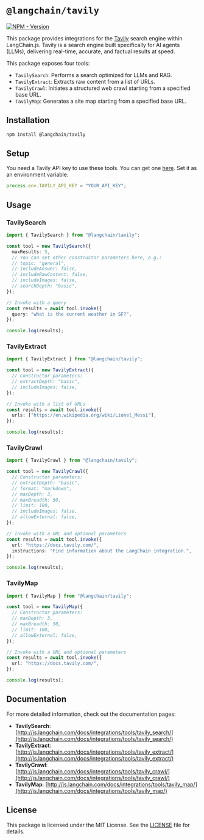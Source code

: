 # `@langchain/tavily`

[![NPM - Version](https://img.shields.io/npm/v/@langchain/tavily?style=flat-square&label=%20)](https://www.npmjs.com/package/@langchain/tavily)

This package provides integrations for the [Tavily](https://tavily.com/) search engine within LangChain.js. Tavily is a search engine built specifically for AI agents (LLMs), delivering real-time, accurate, and factual results at speed.

This package exposes four tools:

- `TavilySearch`: Performs a search optimized for LLMs and RAG.
- `TavilyExtract`: Extracts raw content from a list of URLs.
- `TavilyCrawl`: Initiates a structured web crawl starting from a specified base URL.
- `TavilyMap`: Generates a site map starting from a specified base URL.

## Installation

```bash
npm install @langchain/tavily
```

## Setup

You need a Tavily API key to use these tools. You can get one [here](https://app.tavily.com). Set it as an environment variable:

```typescript
process.env.TAVILY_API_KEY = "YOUR_API_KEY";
```

## Usage

### TavilySearch

```typescript
import { TavilySearch } from "@langchain/tavily";

const tool = new TavilySearch({
  maxResults: 5,
  // You can set other constructor parameters here, e.g.:
  // topic: "general",
  // includeAnswer: false,
  // includeRawContent: false,
  // includeImages: false,
  // searchDepth: "basic",
});

// Invoke with a query
const results = await tool.invoke({
  query: "what is the current weather in SF?",
});

console.log(results);
```

### TavilyExtract

```typescript
import { TavilyExtract } from "@langchain/tavily";

const tool = new TavilyExtract({
  // Constructor parameters:
  // extractDepth: "basic",
  // includeImages: false,
});

// Invoke with a list of URLs
const results = await tool.invoke({
  urls: ["https://en.wikipedia.org/wiki/Lionel_Messi"],
});

console.log(results);
```

### TavilyCrawl

```typescript
import { TavilyCrawl } from "@langchain/tavily";

const tool = new TavilyCrawl({
  // Constructor parameters:
  // extractDepth: "basic",
  // format: "markdown",
  // maxDepth: 3,
  // maxBreadth: 50,
  // limit: 100,
  // includeImages: false,
  // allowExternal: false,
});

// Invoke with a URL and optional parameters
const results = await tool.invoke({
  url: "https://docs.tavily.com/",
  instructions: "Find information about the LangChain integration.",
});

console.log(results);
```

### TavilyMap

```typescript
import { TavilyMap } from "@langchain/tavily";

const tool = new TavilyMap({
  // Constructor parameters:
  // maxDepth: 3,
  // maxBreadth: 50,
  // limit: 100,
  // allowExternal: false,
});

// Invoke with a URL and optional parameters
const results = await tool.invoke({
  url: "https://docs.tavily.com/",
});

console.log(results);
```

## Documentation

For more detailed information, check out the documentation pages:

- **TavilySearch**: [http://js.langchain.com/docs/integrations/tools/tavily_search/](http://js.langchain.com/docs/integrations/tools/tavily_search/)
- **TavilyExtract**: [http://js.langchain.com/docs/integrations/tools/tavily_extract/](http://js.langchain.com/docs/integrations/tools/tavily_extract/)
- **TavilyCrawl**: [http://js.langchain.com/docs/integrations/tools/tavily_crawl/](http://js.langchain.com/docs/integrations/tools/tavily_crawl/)
- **TavilyMap**: [http://js.langchain.com/docs/integrations/tools/tavily_map/](http://js.langchain.com/docs/integrations/tools/tavily_map/)

## License

This package is licensed under the MIT License. See the [LICENSE](LICENSE) file for details.
